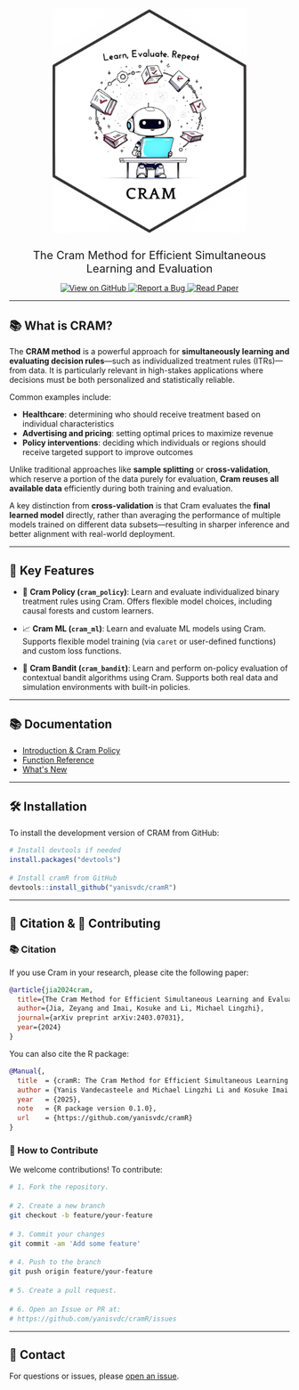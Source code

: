 
<div align="center">
  <img src="man/figures/cram_logo.png" alt="CRAM Logo" width="350" style="margin-bottom: 1.5rem;" />
  <p style="font-size: 1.25rem; max-width: 800px; margin: 0 auto;">
    The Cram Method for Efficient Simultaneous Learning and Evaluation
  </p>
</div>


<p align="center">
  <a href="https://github.com/yanisvdc/cramR">
    <img src="https://img.shields.io/badge/View%20on-GitHub-black?logo=github" alt="View on GitHub">
  </a>
  <a href="https://github.com/yanisvdc/cramR/issues">
    <img src="https://img.shields.io/badge/Report%20a%20Bug-red?logo=bugatti" alt="Report a Bug">
  </a>
  <a href="https://arxiv.org/abs/2403.07031">
    <img src="https://img.shields.io/badge/Read%20Paper-blue?logo=bookstack" alt="Read Paper">
  </a>
</p>

---

## 📚 What is CRAM?

The **CRAM method** is a powerful approach for **simultaneously learning and evaluating decision rules**—such as individualized treatment rules (ITRs)—from data. It is particularly relevant in high-stakes applications where decisions must be both personalized and statistically reliable.

Common examples include:

- **Healthcare**: determining who should receive treatment based on individual characteristics  
- **Advertising and pricing**: setting optimal prices to maximize revenue  
- **Policy interventions**: deciding which individuals or regions should receive targeted support to improve outcomes

Unlike traditional approaches like **sample splitting** or **cross-validation**, which reserve a portion of the data purely for evaluation, **Cram reuses all available data** efficiently during both training and evaluation.

A key distinction from **cross-validation** is that Cram evaluates the **final learned model** directly, rather than averaging the performance of multiple models trained on different data subsets—resulting in sharper inference and better alignment with real-world deployment.

---

## 🎯 Key Features

- 🧠 **Cram Policy (`cram_policy`)**: Learn and evaluate individualized binary treatment rules using Cram. Offers flexible model choices, including causal forests and custom learners.

- 📈 **Cram ML (`cram_ml`)**: Learn and evaluate ML models using Cram. Supports flexible model training (via `caret` or user-defined functions) and custom loss functions.

- 🎰 **Cram Bandit (`cram_bandit`)**: Learn and perform on-policy evaluation of contextual bandit algorithms using Cram. Supports both real data and simulation environments with built-in policies.


---

## 📚 Documentation
- [Introduction & Cram Policy](articles/cram_policy.html)
- [Function Reference](reference/index.html)
- [What's New](news/index.html)

---

## 🛠️ Installation

To install the development version of CRAM from GitHub:
```r
# Install devtools if needed
install.packages("devtools")

# Install cramR from GitHub
devtools::install_github("yanisvdc/cramR")
```

---

## 📄 Citation & 🤝 Contributing

### 📚 Citation
If you use Cram in your research, please cite the following paper:

```bibtex
@article{jia2024cram,
  title={The Cram Method for Efficient Simultaneous Learning and Evaluation},
  author={Jia, Zeyang and Imai, Kosuke and Li, Michael Lingzhi},
  journal={arXiv preprint arXiv:2403.07031},
  year={2024}
}
```

You can also cite the R package:

```bibtex
@Manual{,
  title  = {cramR: The Cram Method for Efficient Simultaneous Learning and Evaluation},
  author = {Yanis Vandecasteele and Michael Lingzhi Li and Kosuke Imai and Zeyang Jia and Longlin Wang},
  year   = {2025},
  note   = {R package version 0.1.0},
  url    = {https://github.com/yanisvdc/cramR}
}
```

### 🤝 How to Contribute
We welcome contributions! To contribute:

```bash
# 1. Fork the repository.

# 2. Create a new branch
git checkout -b feature/your-feature

# 3. Commit your changes
git commit -am 'Add some feature'

# 4. Push to the branch
git push origin feature/your-feature

# 5. Create a pull request.

# 6. Open an Issue or PR at:
# https://github.com/yanisvdc/cramR/issues
```

---

## 📧 Contact
For questions or issues, please [open an issue](https://github.com/yanisvdc/cramR/issues).

